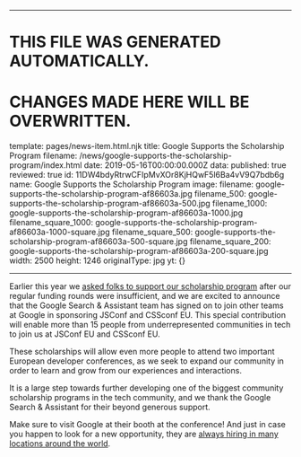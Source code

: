 ----

# THIS FILE WAS GENERATED AUTOMATICALLY.
# CHANGES MADE HERE WILL BE OVERWRITTEN.

template: pages/news-item.html.njk
title: Google Supports the Scholarship Program
filename: /news/google-supports-the-scholarship-program/index.html
date: 2019-05-16T00:00:00.000Z
data:
  published: true
  reviewed: true
  id: 11DW4bdyRtrwCFIpMvXOr8KjHQwF5l6Ba4vV9Q7bdb6g
  name: Google Supports the Scholarship Program
  image:
    filename: google-supports-the-scholarship-program-af86603a.jpg
    filename_500: google-supports-the-scholarship-program-af86603a-500.jpg
    filename_1000: google-supports-the-scholarship-program-af86603a-1000.jpg
    filename_square_1000: google-supports-the-scholarship-program-af86603a-1000-square.jpg
    filename_square_500: google-supports-the-scholarship-program-af86603a-500-square.jpg
    filename_square_200: google-supports-the-scholarship-program-af86603a-200-square.jpg
    width: 2500
    height: 1246
    originalType: jpg
yt: {}

----


Earlier this year we [asked folks to support our scholarship
program](/news/we-need-your-help-help-us-make-the-scholarship-program-a-success/)
after our regular funding rounds were insufficient, and we are excited to
announce that the Google Search & Assistant team has signed on to join other
teams at Google in sponsoring JSConf and CSSconf EU. This special contribution
will enable more than 15 people from underrepresented communities in tech to
join us at JSConf EU and CSSconf EU.

These scholarships will allow even more people to attend two important European
developer conferences, as we seek to expand our community in order to learn and
grow from our experiences and interactions.

It is a large step towards further developing one of the biggest community
scholarship programs in the tech community, and we thank the Google Search &
Assistant for their beyond generous support.

Make sure to visit Google at their booth at the conference! And just in case
you happen to look for a new opportunity, they are [always hiring in many
locations around the world](https://careers.google.com/locations/).

